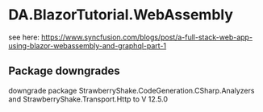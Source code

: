 # DA.BlazorTutorial.WebAssembly
see here: https://www.syncfusion.com/blogs/post/a-full-stack-web-app-using-blazor-webassembly-and-graphql-part-1
## Package downgrades
downgrade package StrawberryShake.CodeGeneration.CSharp.Analyzers
and StrawberryShake.Transport.Http
to V 12.5.0

